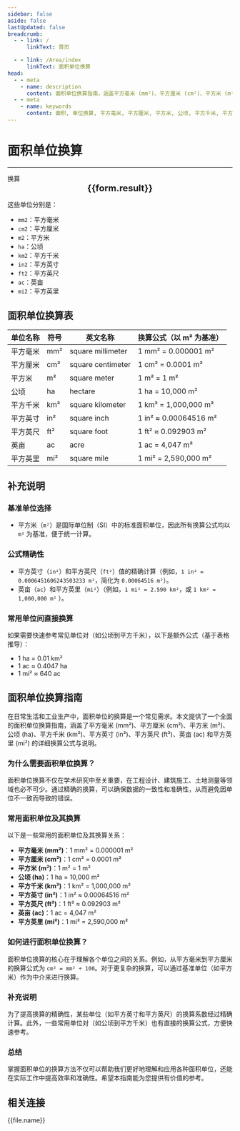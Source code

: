```yaml
---
sidebar: false
aside: false
lastUpdated: false
breadcrumb:
  - - link: /
      linkText: 首页

  - - link: /Area/index
      linkText: 面积单位换算
head:
  - - meta
    - name: description
      content: 面积单位换算指南，涵盖平方毫米 (mm²)、平方厘米 (cm²)、平方米 (m²)、公顷 (ha)、平方千米 (km²)、平方英寸 (in²)、平方英尺 (ft²)、英亩 (ac)、平方英里 (mi²) 的详细换算公式与说明。
  - - meta
    - name: keywords
      content: 面积, 单位换算, 平方毫米, 平方厘米, 平方米, 公顷, 平方千米, 平方英寸, 平方英尺, 英亩, 平方英里, 换算公式, 单位换算指南, 平方换算亩, 面积换算亩, 平方单位, 平方米换算亩 计算器, 单位换算工具, 亩 公顷, 公顷亩转换, 一亩地多少平方, 面积转换器, 面积换算公式, 亩换算, 亩数换算平方米, 平方米和亩的换算, 亩和平方米, 公顷换算, 平方米换算, 平方千米和平方公里, 公顷换算平方米, 平方毫米和平方米的换算, 一平方米等于多少亩, 公顷单位, 平方米转亩, 亩换算平方米, 平方米怎么算, 单位换算计算器, 面积转换, 平方厘米换算平方米, 一亩地多少平方米, 平方公里, 面积单位换算, 平方米和平方千米, 面積換算, 公顷和亩的换算, 平方米和亩换算, 换算单位, 单位换算器在线, 一亩等于多少平方米, 平方毫米换算平方米, 公顷和亩, 平方米换算亩, 单位转换, 一公顷等于多少亩, 一公顷等于多少平方米, 平方米, 一亩地等于多少平方米, 单位换算
---
```

# 面积单位换算
---
<script setup>
import { onMounted, reactive, inject ,ref  } from 'vue'
import { NButton,NForm ,NFormItem,NInput,NInputNumber,NSelect,NCard,useMessage ,NGrid ,NGi } from 'naive-ui'
import { defineClientComponent } from 'vitepress'
import { Area } from '../../files';
const seoKey = ['平方换算亩','面积换算亩','平方单位','平方米换算亩 计算器','单位换算工具','亩 公顷','公顷亩转换','一亩地多少平方','面积转换器','面积换算公式','亩换算','亩数换算平方米','平方米和亩的换算','亩和平方米','公顷换算','平方米换算','平方千米和平方公里','公顷换算平方米','平方毫米和平方米的换算','一平方米等于多少亩','公顷单位','平方米转亩','亩换算平方米','平方米怎么算','单位换算计算器','面积转换','平方厘米换算平方米','一亩地多少平方米','平方公里','面积单位换算','平方米和平方千米','面積換算','公顷和亩的换算','平方米和亩换算','换算单位','单位换算器在线','一亩等于多少平方米','平方毫米换算平方米','公顷和亩','平方米换算亩','单位转换','一公顷等于多少亩','一公顷等于多少平方米','平方米','一亩地等于多少平方米','单位换算']
const convert = inject('convert')
const options =  [
  { "label": "平方毫米", "value": "mm2" },
  { "label": "平方厘米", "value": "cm2" },
  { "label": "平方米", "value": "m2" },
  { "label": "公顷", "value": "ha" },
  { "label": "平方千米", "value": "km2" },
  { "label": "平方英寸", "value": "in2" },
  { "label": "平方英尺", "value": "ft2" },
  { "label": "英亩", "value": "ac" },
  { "label": "平方英里", "value": "mi2" }
];
const formRef = ref(null);
const rules = {
  number:{
    required: true,
    type: 'number',
    trigger: "blur",
    message: '请输入数字'
  },
  to:{
    required: true,
    trigger: "select",
    message: '请选择转换单位'
  },
  from:{
    required: true,
    trigger: "select",
    message: '请选择原始单位'
  }
}
const form = reactive({
  number:null,
  to:'',
  from:'',
  result:'',
  title:'面积单位换算',
})
const convertHandler = (e) => {
   e.preventDefault();
  formRef.value?.validate((errors)=>{
    if (!errors) {
      form.result = `${form.number}${form.from} = ${convert(form.number).from(form.from).to(form.to)}${form.to}`
    }
  })
}
</script>

<n-form size="large" :model="form" ref='formRef' :rules="rules">
  <n-form-item label="数值"  path="number">
    <n-input-number size="large" style="width:100%" :min="0" v-model:value="form.number"   placeholder="请输入要换算的数值" />
  </n-form-item>
  <n-form-item label="从" path="from">
    <n-select  size="large" :options="options" v-model:value="form.from" placeholder="请选择原始单位" />
  </n-form-item>
  <n-form-item label="到" path="to">
    <n-select  size="large" :options="options" v-model:value="form.to" placeholder="请选择换算单位" />
  </n-form-item>
  <n-form-item>
    <n-button type="info" style="width:100%" @click="convertHandler">换算</n-button>
  </n-form-item>
</n-form>
<n-card  
  :title="form.title"
  :segmented="{
    content: true,
    footer: 'soft',
  }"
>
  <div  style="text-align:center;font-size:20px;">
    <strong>{{form.result}}</strong>
  </div>
    <template #footer>
    <div>
      <span v-for="item of seoKey">{{item}}，</span>
    </div>
  </template>
</n-card>


这些单位分别是：
- `mm2`：平方毫米
- `cm2`：平方厘米
- `m2`：平方米
- `ha`：公顷
- `km2`：平方千米
- `in2`：平方英寸
- `ft2`：平方英尺
- `ac`：英亩
- `mi2`：平方英里

## 面积单位换算表

| 单位名称 | 符号  | 英文名称              | 换算公式（以 m² 为基准）        |
| ---- | --- | ----------------- | --------------------- |
| 平方毫米 | mm² | square millimeter | 1 mm² = 0.000001 m²   |
| 平方厘米 | cm² | square centimeter | 1 cm² = 0.0001 m²     |
| 平方米  | m²  | square meter      | 1 m² = 1 m²           |
| 公顷   | ha  | hectare           | 1 ha = 10,000 m²      |
| 平方千米 | km² | square kilometer  | 1 km² = 1,000,000 m²  |
| 平方英寸 | in² | square inch       | 1 in² ≈ 0.00064516 m² |
| 平方英尺 | ft² | square foot       | 1 ft² ≈ 0.092903 m²   |
| 英亩   | ac  | acre              | 1 ac = 4,047 m²       |
| 平方英里 | mi² | square mile       | 1 mi² = 2,590,000 m²  |


## 补充说明

### 基准单位选择

- 平方米（`m²`）是国际单位制（SI）中的标准面积单位，因此所有换算公式均以 `m²` 为基准，便于统一计算。

### 公式精确性

- 平方英寸（`in²`）和平方英尺（`ft²`）值的精确计算（例如，`1 in² = 0.0006451606243503233 m²`，简化为 `0.00064516 m²`）。
- 英亩（`ac`）和平方英里（`mi²`）（例如，`1 mi² = 2.590 km²`，或 `1 km² = 1,000,000 m²` ）。

### 常用单位间直接换算

如果需要快速参考常见单位对（如公顷到平方千米），以下是额外公式（基于表格推导）：

- 1 ha = 0.01 km²
- 1 ac ≈ 0.4047 ha
- 1 mi² ≈ 640 ac


<div class="seo-article">
  <h2>面积单位换算指南</h2>
  <p>在日常生活和工业生产中，面积单位的换算是一个常见需求。本文提供了一个全面的面积单位换算指南，涵盖了平方毫米 (mm²)、平方厘米 (cm²)、平方米 (m²)、公顷 (ha)、平方千米 (km²)、平方英寸 (in²)、平方英尺 (ft²)、英亩 (ac) 和平方英里 (mi²) 的详细换算公式与说明。</p>

  <h3>为什么需要面积单位换算？</h3>
  <p>面积单位换算不仅在学术研究中至关重要，在工程设计、建筑施工、土地测量等领域也必不可少。通过精确的换算，可以确保数据的一致性和准确性，从而避免因单位不一致而导致的错误。</p>

  <h3>常用面积单位及其换算</h3>
  <p>以下是一些常用的面积单位及其换算关系：</p>
  <ul>
    <li><strong>平方毫米 (mm²)</strong>：1 mm² = 0.000001 m²</li>
    <li><strong>平方厘米 (cm²)</strong>：1 cm² = 0.0001 m²</li>
    <li><strong>平方米 (m²)</strong>：1 m² = 1 m²</li>
    <li><strong>公顷 (ha)</strong>：1 ha = 10,000 m²</li>
    <li><strong>平方千米 (km²)</strong>：1 km² = 1,000,000 m²</li>
    <li><strong>平方英寸 (in²)</strong>：1 in² ≈ 0.00064516 m²</li>
    <li><strong>平方英尺 (ft²)</strong>：1 ft² ≈ 0.092903 m²</li>
    <li><strong>英亩 (ac)</strong>：1 ac = 4,047 m²</li>
    <li><strong>平方英里 (mi²)</strong>：1 mi² = 2,590,000 m²</li>
  </ul>

  <h3>如何进行面积单位换算？</h3>
  <p>面积单位换算的核心在于理解各个单位之间的关系。例如，从平方毫米到平方厘米的换算公式为 <code>cm² = mm² ÷ 100</code>。对于更复杂的换算，可以通过基准单位（如平方米）作为中介来进行换算。</p>

  <h3>补充说明</h3>
  <p>为了提高换算的精确性，某些单位（如平方英寸和平方英尺）的换算系数经过精确计算。此外，一些常用单位对（如公顷到平方千米）也有直接的换算公式，方便快速参考。</p>

  <h3>总结</h3>
  <p>掌握面积单位的换算方法不仅可以帮助我们更好地理解和应用各种面积单位，还能在实际工作中提高效率和准确性。希望本指南能为您提供有价值的参考。</p>
</div>

## 相关连接
<n-grid x-gap="12" :cols="2">
  <n-gi v-for="(file, index) in Area" :key="index">
    <n-button
      text
      tag="a"
      :href="file.path"
      type="info"
    >
      {{file.name}}
    </n-button>
  </n-gi>
</n-grid>
